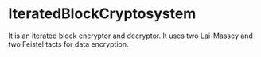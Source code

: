 # IteratedBlockCryptosystem
It is an iterated block encryptor and decryptor. It uses two Lai-Massey and two Feistel tacts for data encryption.
